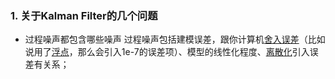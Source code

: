 
### 1. 关于Kalman Filter的几个问题
- 过程噪声都包含哪些噪声
	过程噪声包括建模误差，跟你计算机[舍入误差](https://www.zhihu.com/search?q=%E8%88%8D%E5%85%A5%E8%AF%AF%E5%B7%AE&search_source=Entity&hybrid_search_source=Entity&hybrid_search_extra=%7B%22sourceType%22%3A%22answer%22%2C%22sourceId%22%3A153405833%7D)（比如说用了[浮点](https://www.zhihu.com/search?q=%E6%B5%AE%E7%82%B9&search_source=Entity&hybrid_search_source=Entity&hybrid_search_extra=%7B%22sourceType%22%3A%22answer%22%2C%22sourceId%22%3A153405833%7D)，那么会引入1e-7的误差项）、模型的线性化程度、[离散化](https://www.zhihu.com/search?q=%E7%A6%BB%E6%95%A3%E5%8C%96&search_source=Entity&hybrid_search_source=Entity&hybrid_search_extra=%7B%22sourceType%22%3A%22answer%22%2C%22sourceId%22%3A153405833%7D)引入误差有关系；
